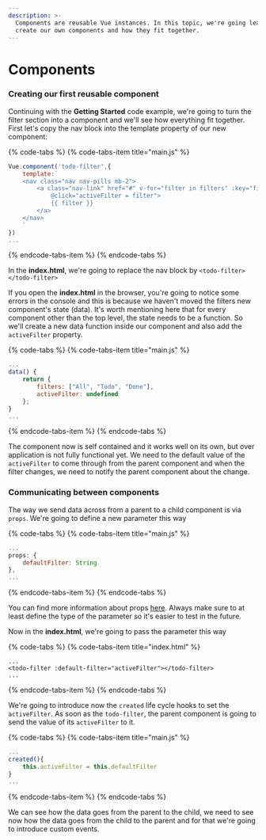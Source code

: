 ```yaml
---
description: >-
  Components are reusable Vue instances. In this topic, we're going learn how to
  create our own components and how they fit together.
---
```


# Components

### Creating our first reusable component

Continuing with the **Getting Started** code example, we're going to turn the filter section into a component and we'll see how everything fit together. First let's copy the nav block into the template property of our new component:

{% code-tabs %}
{% code-tabs-item title="main.js" %}
```javascript
Vue.component('todo-filter',{
    template:`
    <nav class="nav nav-pills mb-2">
        <a class="nav-link" href="#" v-for="filter in filters" :key="filter" :class="{ active: filter === activeFilter }"
            @click="activeFilter = filter">
            {{ filter }}
        </a>
    </nav>
    `
})
...
```
{% endcode-tabs-item %}
{% endcode-tabs %}

In the **index.html**, we're going to replace the nav block by `<todo-filter></todo-filter>`

If you open the **index.html** in the browser, you're going to notice some errors in the console and this is because we haven't moved the filters new component's state \(data\). It's worth mentioning here that for every component other than the top level, the state needs to be a function. So we'll create a new data function inside our component and also add the `activeFilter` property.

{% code-tabs %}
{% code-tabs-item title="main.js" %}
```javascript
...
data() {
    return {
        filters: ["All", "Todo", "Done"],
        activeFilter: undefined
    };
}
...
```
{% endcode-tabs-item %}
{% endcode-tabs %}

The component now is self contained and it works well on its own, but over application is not fully functional yet. We need to the default value of the `activeFilter` to come through from the parent component and when the filter changes, we need to notify the parent component about the change.

### Communicating between components

The way we send data across from a parent to a child component is via `props`. We're going to define a new parameter this way

{% code-tabs %}
{% code-tabs-item title="main.js" %}
```javascript
...
props: {
    defaultFilter: String
},
...
```
{% endcode-tabs-item %}
{% endcode-tabs %}

You can find more information about props [here](https://vuejs.org/v2/guide/components-props.html). Always make sure to at least define the type of the parameter so it's easier to test in the future.

Now in the **index.html**, we're going to pass the parameter this way

{% code-tabs %}
{% code-tabs-item title="index.html" %}
```markup
...
<todo-filter :default-filter="activeFilter"></todo-filter>
...
```
{% endcode-tabs-item %}
{% endcode-tabs %}

We're going to introduce now the `created` life cycle hooks to set the `activeFilter`. As soon as the `todo-filter`, the parent component is going to send the value of its `activeFilter` to it. 

{% code-tabs %}
{% code-tabs-item title="main.js" %}
```javascript
...
created(){
    this.activeFilter = this.defaultFilter
}
...

```
{% endcode-tabs-item %}
{% endcode-tabs %}

We can see how the data goes from the parent to the child, we need to see now how the data goes from the child to the parent and for that we're going to introduce custom events. 

```text

```


